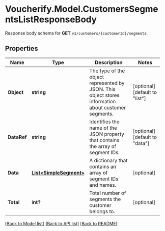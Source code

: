 # Voucherify.Model.CustomersSegmentsListResponseBody
Response body schema for **GET** `v1/customers/{customerId}/segments`.

## Properties

Name | Type | Description | Notes
------------ | ------------- | ------------- | -------------
**Object** | **string** | The type of the object represented by JSON. This object stores information about customer segments. | [optional] [default to "list"]
**DataRef** | **string** | Identifies the name of the JSON property that contains the array of segment IDs. | [optional] [default to "data"]
**Data** | [**List&lt;SimpleSegment&gt;**](SimpleSegment.md) | A dictionary that contains an array of segment IDs and names. | [optional] 
**Total** | **int?** | Total number of segments the customer belongs to. | [optional] 

[[Back to Model list]](../README.md#documentation-for-models) [[Back to API list]](../README.md#documentation-for-api-endpoints) [[Back to README]](../README.md)

